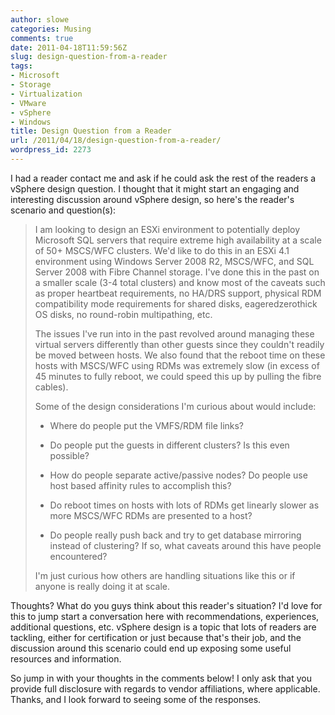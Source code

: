 ```yaml
---
author: slowe
categories: Musing
comments: true
date: 2011-04-18T11:59:56Z
slug: design-question-from-a-reader
tags:
- Microsoft
- Storage
- Virtualization
- VMware
- vSphere
- Windows
title: Design Question from a Reader
url: /2011/04/18/design-question-from-a-reader/
wordpress_id: 2273
---
```


I had a reader contact me and ask if he could ask the rest of the readers a vSphere design question. I thought that it might start an engaging and interesting discussion around vSphere design, so here's the reader's scenario and question(s):

>I am looking to design an ESXi environment to potentially deploy Microsoft SQL servers that require extreme high availability at a  scale of 50+ MSCS/WFC clusters. We'd like to do this in an ESXi 4.1 environment using Windows Server 2008 R2, MSCS/WFC, and SQL Server 2008 with Fibre Channel storage. I've done this in the past on a smaller scale (3-4 total clusters) and know most of the caveats such as proper heartbeat requirements, no HA/DRS support, physical RDM compatibility mode requirements for shared disks, eageredzerothick OS disks, no round-robin multipathing, etc.
>
>The issues I've run into in the past revolved around managing these virtual servers differently than other guests since they couldn't readily be moved between hosts. We also found that the reboot time on these hosts with MSCS/WFC using RDMs was extremely slow (in excess of 45 minutes to fully reboot, we could speed this up by pulling the fibre cables).
>
>Some of the design considerations I'm curious about would include:
>
>* Where do people put the VMFS/RDM file links?
>
>* Do people put the guests in different clusters? Is this even possible?
>
>* How do people separate active/passive nodes? Do people use host based affinity rules to accomplish this?
>
>* Do reboot times on hosts with lots of RDMs get linearly slower as more MSCS/WFC RDMs are presented to a host?
>
>* Do people really push back and try to get database mirroring instead of clustering? If so, what caveats around this have people encountered?
>
>I'm just curious how others are handling situations like this or if anyone is really doing it at scale.

Thoughts? What do you guys think about this reader's situation? I'd love for this to jump start a conversation here with recommendations, experiences, additional questions, etc. vSphere design is a topic that lots of readers are tackling, either for certification or just because that's their job, and the discussion around this scenario could end up exposing some useful resources and information.

So jump in with your thoughts in the comments below! I only ask that you provide full disclosure with regards to vendor affiliations, where applicable. Thanks, and I look forward to seeing some of the responses.
